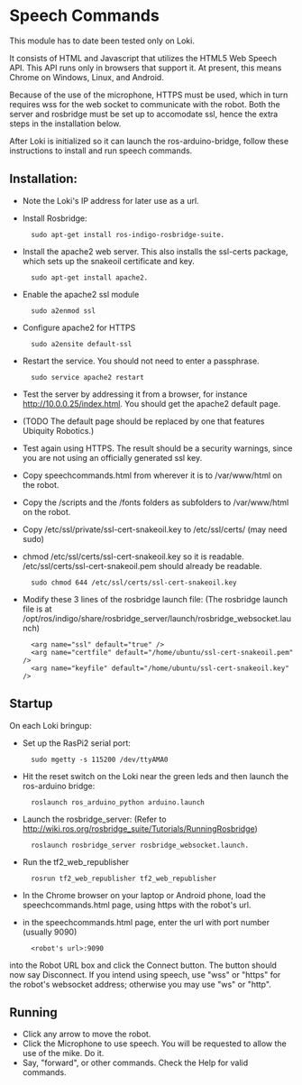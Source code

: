 # Speech Commands

This module has to date been tested only on Loki.

It consists of HTML and Javascript that utilizes the HTML5 Web Speech API.  This API runs only in browsers that support it. At present, this means Chrome on Windows, Linux, and Android. 

Because of the use of the microphone, HTTPS must be used, which in turn requires wss for the web socket to communicate with the robot. Both the server and rosbridge must be set up to accomodate ssl, hence the extra steps in the installation below.

After Loki is initialized so it can launch the ros-arduino-bridge, follow these instructions to install and run speech commands.

## Installation:

* Note the Loki's IP address for later use as a url. 
* Install Rosbridge: 

        sudo apt-get install ros-indigo-rosbridge-suite.
* Install the apache2 web server. This also installs the ssl-certs package, which sets up the snakeoil certificate and key.

        sudo apt-get install apache2.  
* Enable the apache2 ssl module

        sudo a2enmod ssl
* Configure apache2 for HTTPS

        sudo a2ensite default-ssl
* Restart the service. You should not need to enter a passphrase.

        sudo service apache2 restart
* Test the server by addressing it from a browser, for instance http://10.0.0.25/index.html. You should get the apache2 default page.  
* (TODO The default page should be replaced by one that features Ubiquity Robotics.)
* Test again using HTTPS.  The result should be a security warnings, since you are not using an officially generated ssl key.
* Copy speechcommands.html from wherever it is to /var/www/html on the robot.
* Copy the /scripts and the /fonts folders as subfolders to /var/www/html on the robot.

* Copy /etc/ssl/private/ssl-cert-snakeoil.key to /etc/ssl/certs/  (may need sudo)
* chmod /etc/ssl/certs/ssl-cert-snakeoil.key so it is readable. /etc/ssl/certs/ssl-cert-snakeoil.pem should already be readable. 

        sudo chmod 644 /etc/ssl/certs/ssl-cert-snakeoil.key
* Modify these 3 lines of the rosbridge launch file:
	(The rosbridge launch file is at  /opt/ros/indigo/share/rosbridge_server/launch/rosbridge_websocket.launch)

        <arg name="ssl" default="true" />
        <arg name="certfile" default="/home/ubuntu/ssl-cert-snakeoil.pem" />
        <arg name="keyfile" default="/home/ubuntu/ssl-cert-snakeoil.key" />


## Startup

On each Loki bringup:
* Set up the RasPi2 serial port:

        sudo mgetty -s 115200 /dev/ttyAMA0
* Hit the reset switch on the Loki near the green leds and then launch the ros-arduino bridge: 

        roslaunch ros_arduino_python arduino.launch
* Launch the rosbridge_server: (Refer to  http://wiki.ros.org/rosbridge_suite/Tutorials/RunningRosbridge)

        roslaunch rosbridge_server rosbridge_websocket.launch.
* Run the tf2_web_republisher

        rosrun tf2_web_republisher tf2_web_republisher
* In the Chrome browser on your laptop or Android phone, load the speechcommands.html page, using https with the robot's url.
* in the speechcommands.html page, enter the url with port number (usually 9090)

        <robot's url>:9090 
into the Robot URL box and click the Connect button.  The button should now say Disconnect. If you intend using speech, use "wss" or "https" for the robot's websocket address; otherwise you may use "ws" or "http".

## Running
* Click any arrow to move the robot.
* Click the Microphone to use speech. You will be requested to allow the use of the mike.  Do it.
* Say, "forward", or other commands.  Check the Help for valid commands.



